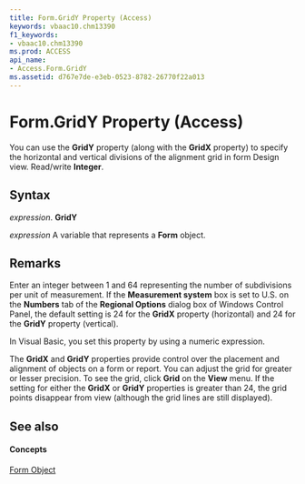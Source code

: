 ```yaml
---
title: Form.GridY Property (Access)
keywords: vbaac10.chm13390
f1_keywords:
- vbaac10.chm13390
ms.prod: ACCESS
api_name:
- Access.Form.GridY
ms.assetid: d767e7de-e3eb-0523-8782-26770f22a013
---
```



# Form.GridY Property (Access)

You can use the  **GridY** property (along with the **GridX** property) to specify the horizontal and vertical divisions of the alignment grid in form Design view. Read/write **Integer**.


## Syntax

 _expression_. **GridY**

 _expression_ A variable that represents a **Form** object.


## Remarks

Enter an integer between 1 and 64 representing the number of subdivisions per unit of measurement. If the  **Measurement system** box is set to U.S. on the **Numbers** tab of the **Regional Options** dialog box of Windows Control Panel, the default setting is 24 for the **GridX** property (horizontal) and 24 for the **GridY** property (vertical).

In Visual Basic, you set this property by using a numeric expression.

The  **GridX** and **GridY** properties provide control over the placement and alignment of objects on a form or report. You can adjust the grid for greater or lesser precision. To see the grid, click **Grid** on the **View** menu. If the setting for either the **GridX** or **GridY** properties is greater than 24, the grid points disappear from view (although the grid lines are still displayed).


## See also


#### Concepts


[Form Object](form-object-access.md)

